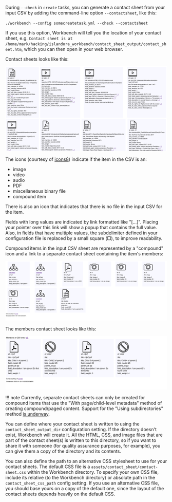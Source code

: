 During `--check` in `create` tasks, you can generate a contact sheet from your input CSV by adding the command-line option `--contactsheet`, like this:

`./workbench --config somecreatetask.yml --check --contactsheet`

If you use this option, Workbench will tell you the location of your contact sheet, e.g. `Contact sheet is at /home/mark/hacking/islandora_workbench/contact_sheet_output/contact_sheet.htm`, which you can then open in your web browser.

Contact sheets looks like this:

![Example contact sheet](images/contact_sheet_no_compounds.png)

The icons (courtesy of [icons8](https://icons8.com/)) indicate if the item in the CSV is an:

* image
* video
* audio
* PDF
* miscellaneous binary file
* compound item

There is also an icon that indicates that there is no file in the input CSV for the item.

Fields with long values are indicated by link formatted like "[...]". Placing your pointer over this link will show a popup that contains the full value. Also, in fields that have multiple values, the subdelimiter defined in your configuration file is replaced by a small square (&square;), to improve readability.

Compound items in the input CSV sheet are represented by a "compound" icon and a link to a separate contact sheet containing the item's members:

![Example contact sheet with compound items](images/contact_sheet_with_compounds.png)

The members contact sheet looks like this:

![Example contact sheet with compound items](images/contact_sheet_members.png)

!!! note
    Currently, separate contact sheets can only be created for compound items that use the "With page/child-level metadata" method of creating compound/paged content. Support for the "Using subdirectories" method [is underway](https://github.com/mjordan/islandora_workbench/issues/536).

You can define where your contact sheet is written to using the `contact_sheet_output_dir` configuration setting. If the directory doesn't exist, Workbench will create it. All the HTML, CSS, and image files that are part of the contact sheet(s) is written to this directory, so if you want to share it with someone (for quality assurance purposes, for example), you can give them a copy of the directory and its contents.

You can also define the path to an alternative CSS stylesheet to use for your contact sheets. The default CSS file is a `assets/contact_sheet/contact-sheet.css` within the Workbench directory. To specify your own CSS file, include its relative (to the Workbench directory) or absolute path in the `contact_sheet_css_path` config setting. If you use an alternative CSS file, you should base yours on a copy of the default one, since the layout of the contact sheets depends heavily on the default CSS.

